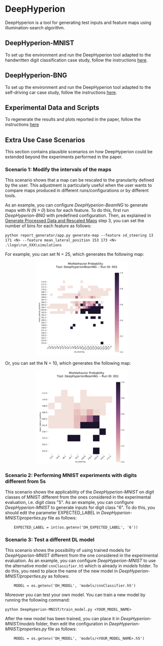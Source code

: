 # DeepHyperion

DeepHyperion is a tool for generating test inputs and feature maps using illumination-search algorithm.


## DeepHyperion-MNIST ##
To set up the environment and run the DeepHyperion tool adapted to the handwritten digit classification case study, follow the instructions [here](../DeepHyperion-MNIST/README.md).


## DeepHyperion-BNG ##
To set up the environment and run the DeepHyperion tool adapted to the self-driving car case study, follow the instructions [here](../DeepHyperion-BNG/README.md). 


## Experimental Data and Scripts ##
To regenerate the results and plots reported in the paper, follow the instructions [here](../experiments/README.md) 


## Extra Use Case Scenarios ##
This section contains plausible scenarios on how DeepHyperion could be extended beyond the experiments performed in the paper.

### Scenario 1: Modify the intervals of the maps ###

This scenario shows that a map can be rescaled to the granularity defined by the user. This adjustment is particularly useful when the user wants to compare maps produced in different runs/configurations or by different tools.

As an example, you can configure _DeepHyperion-BeamNG_ to generate maps with _N_ (_N > 0_) bins for each feature. 
To do this, first run _DeepHyperion-BNG_ with predefined configuration. Then, as explained in [Generate Processed Data and Rescaled Maps](../DeepHyperion-BNG/report_generator) step 3, you can set the number of bins for each feature as follows:
```
python report_generator/app.py generate-map --feature sd_steering 13 171 <N> --feature mean_lateral_position 153 173 <N> .\logs\run_XXX\simulations
```
For example, you can set N = 25, which generates the following map:

<p align="center">
<img src="probability-DeepHyperionBeamNG-001-sd_steering-mean_lateral_position_25.PNG" alt="map" style="width:300px;"/></p>


Or, you can set the N = 10, which generates the following map:


<p align="center">
<img src="probability-DeepHyperionBeamNG-001-sd_steering-mean_lateral_position_10.PNG" alt="map" style="width:300px;"/></p>


### Scenario 2: Performing MNIST experiments with digits different from 5s ###

This scenario shows the applicability of the _DeepHyperion-MNIST_ on digit classes of MNIST different from the ones considered in the experimental evaluation, i.e. digit class "5".
As an example, you can configure _DeepHyperion-MNIST_ to generate inputs for digit class "6".
To do this, you should edit the parameter EXPECTED_LABEL in _DeepHyperion-MNIST/properties.py_ file as follows:
```
    EXPECTED_LABEL = int(os.getenv('DH_EXPECTED_LABEL', '6'))

```

### Scenario 3: Test a different DL model ###

This scenario shows the possibility of using trained models for _DeepHyperion-MNIST_ different from the one considered in the experimental evaluation.
As an example, you can configure _DeepHyperion-MNIST_ to use the alternative model `cnnClassifier.h5` which is already in _models_ folder.
To do this, you need to place the name of the new model in _DeepHyperion-MNIST/properties.py_ as follows:
```
    MODEL = os.getenv('DH_MODEL', 'models/cnnClassifier.h5')
```
Moreover you can test your own model. You can train a new model by running the following command:
```
python DeepHyperion-MNIST/train_model.py <YOUR_MODEL_NAME>
```
After the new model has been trained, you can place it in _DeepHyperion-MNIST/models_ folder, then edit the configuration in _DeepHyperion-MNIST/properties.py_ file as follows:
```
    MODEL = os.getenv('DH_MODEL', 'models/<YOUR_MODEL_NAME>.h5')
```
